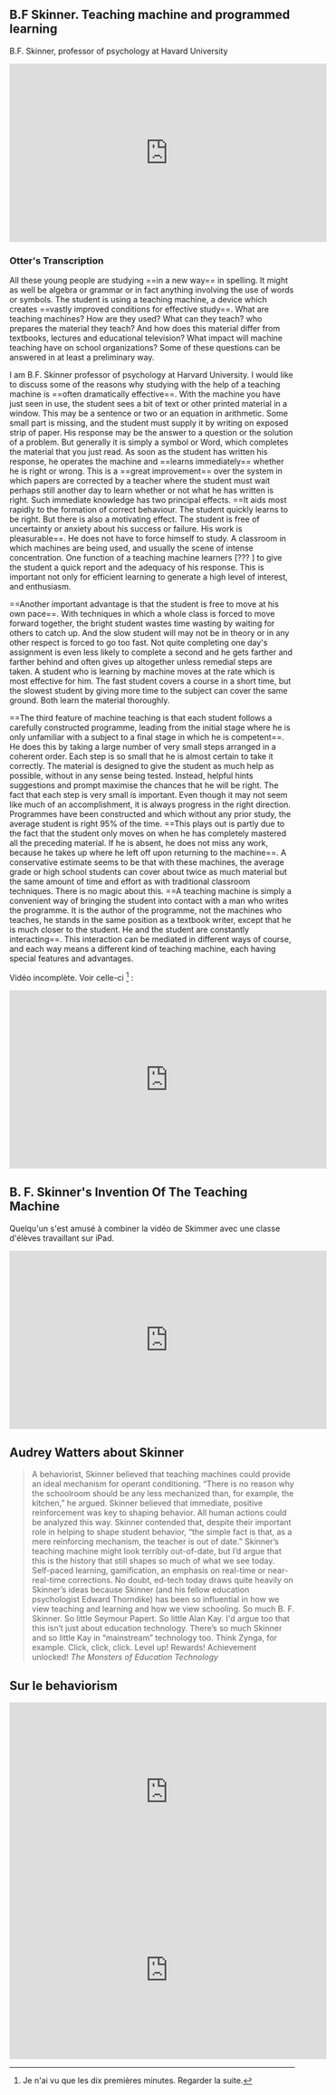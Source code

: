 
## B.F Skinner. Teaching machine and programmed learning
B.F. Skinner, professor of psychology at Havard University

<iframe width="560" height="315" src="https://www.youtube.com/embed/jTH3ob1IRFo" title="YouTube video player" frameborder="0" allow="accelerometer; autoplay; clipboard-write; encrypted-media; gyroscope; picture-in-picture" allowfullscreen></iframe>

### Otter's Transcription 
All these young people are studying ==in a new way== in spelling. It might as well be algebra or grammar or in fact anything involving the use of words or symbols. The student is using a teaching machine, a device which creates ==vastly improved conditions for effective study==. What are teaching machines? How are they used? What can they teach? who prepares the material they teach? And how does this material differ from textbooks, lectures and educational television? What impact will machine teaching have on school organizations? Some of these questions can be answered in at least a preliminary way.

I am B.F. Skinner professor of psychology at Harvard University. I would like to discuss some of the reasons why studying with the help of a teaching machine is ==often dramatically effective==. With the machine you have just seen in use, the student sees a bit of text or other printed material in a window. This may be a sentence or two or an equation in arithmetic. Some small part is missing, and the student must supply it by writing on exposed strip of paper. His response may be the answer to a question or the solution of a problem. But generally it is simply a symbol or Word, which completes the material that you just read. As soon as the student has written his response, he operates the machine and ==learns immediately== whether he is right or wrong. This is a ==great improvement== over the system in which papers are corrected by a teacher where the student must wait perhaps still another day to learn whether or not what he has written is right. Such immediate knowledge has two principal effects. ==It aids most rapidly to the formation of correct behaviour. The student quickly learns to be right. But there is also a motivating effect. The student is free of uncertainty or anxiety about his success or failure. His work is pleasurable==. He does not have to force himself to study. A classroom in which machines are being used, and usually the scene of intense concentration. One function of a teaching machine learners [??? ] to give the student a quick report and the adequacy of his response. This is important not only for efficient learning to generate a high level of interest, and enthusiasm.

==Another important advantage is that the student is free to move at his own pace==. With techniques in which a whole class is forced to move forward together, the bright student wastes time wasting by waiting for others to catch up. And the slow student will may not be in theory or in any other respect is forced to go too fast. Not quite completing one day's assignment is even less likely to complete a second and he gets farther and farther behind and often gives up altogether unless remedial steps are taken. A student who is learning by machine moves at the rate which is most effective for him. The fast student covers a course in a short time, but the slowest student by giving more time to the subject can cover the same ground. Both learn the material thoroughly.

==The third feature of machine teaching is that each student follows a carefully constructed programme, leading from the initial stage where he is only unfamiliar with a subject to a final stage in which he is competent==. He does this by taking a large number of very small steps arranged in a coherent order. Each step is so small that he is almost certain to take it correctly. The material is designed to give the student as much help as possible, without in any sense being tested. Instead, helpful hints suggestions and prompt maximise the chances that he will be right. The fact that each step is very small is important. Even though it may not seem like much of an accomplishment, it is always progress in the right direction. Programmes have been constructed and which without any prior study, the average student is right 95% of the time. ==This plays out is partly due to the fact that the student only moves on when he has completely mastered all the preceding material. If he is absent, he does not miss any work, because he takes up where he left off upon returning to the machine==. A conservative estimate seems to be that with these machines, the average grade or high school students can cover about twice as much material but the same amount of time and effort as with traditional classroom techniques. There is no magic about this. ==A teaching machine is simply a convenient way of bringing the student into contact with a man who writes the programme. It is the author of the programme, not the machines who teaches, he stands in the same position as a textbook writer, except that he is much closer to the student. He and the student are constantly interacting==. This interaction can be mediated in different ways of course, and each way means a different kind of teaching machine, each having special features and advantages. 

Vidéo incomplète. Voir celle-ci [^1] :

<iframe width="560" height="315" src="https://www.youtube.com/embed/CFYruzWeFwQ" title="YouTube video player" frameborder="0" allow="accelerometer; autoplay; clipboard-write; encrypted-media; gyroscope; picture-in-picture" allowfullscreen></iframe>

## B. F. Skinner's Invention Of The Teaching Machine
Quelqu'un s'est amusé à combiner la vidéo de Skimmer avec une classe d'élèves travaillant sur iPad.

<iframe width="560" height="315" src="https://www.youtube.com/embed/GAtKRrWbghA" title="YouTube video player" frameborder="0" allow="accelerometer; autoplay; clipboard-write; encrypted-media; gyroscope; picture-in-picture" allowfullscreen></iframe>

## Audrey Watters about Skinner
> A behaviorist, Skinner believed that teaching machines could provide an ideal mechanism for operant conditioning. “There is no reason why the schoolroom should be any less mechanized than, for example, the kitchen,” he argued.
> Skinner believed that immediate, positive reinforcement was key to shaping behavior. All human actions could be analyzed this way. Skinner contended that, despite their important role in helping to shape student behavior, “the simple fact is that, as a mere reinforcing mechanism, the teacher is out of date.”
> Skinner’s teaching machine might look terribly out-of-date, but I’d argue that this is the history that still shapes so much of what we see today. Self-paced learning, gamification, an emphasis on real-time or near-real-time corrections. No doubt, ed-tech today draws quite heavily on Skinner’s ideas because Skinner (and his fellow education psychologist Edward Thorndike) has been so influential in how we view teaching and learning and how we view schooling.
> So much B. F. Skinner. So little Seymour Papert. So little Alan Kay.
> I'd argue too that this isn’t just about education technology. There’s so much Skinner and so little Kay in “mainstream” technology too. Think Zynga, for example. Click, click, click. Level up! Rewards! Achievement unlocked!
> *The Monsters of Education Technology*

## Sur le behaviorism
<iframe width="560" height="315" src="https://www.youtube.com/embed/NpDmRc8-pyU" title="YouTube video player" frameborder="0" allow="accelerometer; autoplay; clipboard-write; encrypted-media; gyroscope; picture-in-picture" allowfullscreen></iframe>

<iframe width="560" height="315" src="https://www.youtube.com/embed/_1_3yOnFfss" title="YouTube video player" frameborder="0" allow="accelerometer; autoplay; clipboard-write; encrypted-media; gyroscope; picture-in-picture" allowfullscreen></iframe>


[^1]: Je n'ai vu que les dix premières minutes. Regarder la suite.